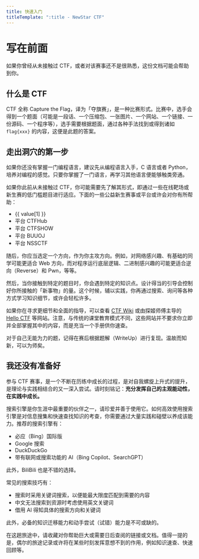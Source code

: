 ```yaml
---
title: 快速入门
titleTemplate: ":title - NewStar CTF"
---
```


<script setup>
import Container from '@/components/docs/Container.vue'
import Link from '@/components/docs/Link.vue'
import { ElTag } from 'element-plus'
import 'element-plus/es/components/tag/style/css'

const GameTime = {
  'MoeCTF': ["西电 MoeCTF", new Date('2024-08-10T09:00:00+08:00'), new Date('2024-10-10T21:00:00+08:00'), "https://ctf.xidian.edu.cn/games/10"],
  "BaseCTF": ["BaseCTF", new Date('2024-08-15T09:00:00+08:00'), new Date('2024-09-15T21:00:00+08:00'), "https://basectf.fun/"],
  "0xGame": ["南邮 0xGame", new Date('2024-10-06T09:00:00+08:00'), new Date('2024-11-03T21:00:00+08:00'), "https://0xgame.exp10it.cn/"],
}

const now = new Date()
const GameConf = Object.fromEntries(Object.entries(GameTime).map(([key, [name, start, end, link]]) => {
  if (now < start) return [key, ['info', '赛事·未开始', name, link]]
  if (now > end) return [key, ['info', '赛事·已结束', name, link]]
  return [key, ['success', '赛事·进行中', name, link]]
}))
</script>

# 写在前面

如果你曾经从未接触过 CTF，或者对该赛事还不是很熟悉，这份文档可能会帮助到你。

## 什么是 CTF

CTF 全称 Capture the Flag，译为「夺旗赛」，是一种比赛形式。比赛中，选手会得到一个题面<span data-desc>（可能是一段话、一个压缩包、一张图片、一个网站、一个链接、一份源码、一个程序等）</span>，选手需要根据题面，通过各种手法找到或得到诸如 `flag{xxx}` 的内容，这便是此题的答案。

## 走出洞穴的第一步

如果你还没有掌握一门编程语言，建议先从编程语言入手，C 语言或者 Python，培养对编程的感觉。只要你掌握了一门语言，再学习其他语言便能够触类旁通。

如果你此前从未接触过 CTF，你可能需要先了解其形式，即通过一些在线靶场或新生赛的低门槛题目进行适应。下面的一些公益新生赛事或平台或许会对你有所帮助：

<ul>
  <li v-for='(value, key) in GameConf'>
      <ElTag :type="value[0]" size="small">{{ value[1] }}</ElTag> <Link icon="external" theme="underline hover" :href="value[3]" :text="value[2]" />
  </li>
  <li> <ElTag type="primary" size="small">平台</ElTag> <Link icon="external" theme="underline hover" href="https://www.ctfhub.com/">CTFHub</Link> </li>
  <li> <ElTag type="primary" size="small">平台</ElTag> <Link icon="external" theme="underline hover" href="https://ctf.show/">CTFSHOW</Link> </li>
  <li> <ElTag type="primary" size="small">平台</ElTag> <Link icon="external" theme="underline hover" href="https://buuoj.cn">BUUOJ</Link> </li>
  <li> <ElTag type="primary" size="small">平台</ElTag> <Link icon="external" theme="underline hover" href="https://www.nssctf.cn">NSSCTF</Link> </li>
</ul>

随后，你应当选定一个方向，作为你主攻方向。例如，对网络感兴趣、有基础的同学可能更适合 Web 方向，而对程序运行底层逻辑、二进制感兴趣的可能更适合逆向（Reverse）和 Pwn，等等。

然后，当你接触到特定的题目时，你会遇到特定的知识点。设计得当的引导会控制好你所接触的「新事物」的量。这个时候，辅以实践，你再通过搜索、询问等各种方式学习知识细节，或许会轻松许多。

如果你在寻求更细节和全面的指导，可以查看 [CTF Wiki](https://ctf-wiki.org/) 或由探姬师傅主导的 [Hello CTF](https://hello-ctf.com/) 等网站。注意，与传统的课堂教育模式不同，这些网站并不要求你立即并全部掌握其中的内容，而是充当一个手册供你速查。

对于自己无能为力的题，记得在赛后根据题解（WriteUp）进行复现。温故而知新，可以为师矣。

## 我还没有准备好

<Container type='tip'>
参与 CTF 赛事，是一个不断在历练中成长的过程，是对自我螺旋上升式的提升，是理论与实践相结合的又一深入尝试。请时刻铭记：<strong>充分发挥自己的主观能动性，在实践中成长。</strong>
</Container>

搜索引擎是你生涯中最重要的伙伴之一，请珍爱并善于使用它。如何高效使用搜索引擎是对信息搜集和快速查找知识的考查，你需要通过大量实践和碰壁以养成该能力。推荐的搜索引擎有：

- 必应（Bing）国际版
- Google 搜索
- DuckDuckGo
- 带有联网或搜索功能的 AI（Bing Copilot、SearchGPT）

此外，BiliBili 也是不错的选择。

常见的搜索技巧有：

- 搜索时采用关键词搜索，以便能最大限度匹配到需要的内容
- 中文无法搜索到资源时考虑使用英文关键词
- 借用 AI 得知具体的搜索方向和关键词

此外，必备的知识迁移能力和动手尝试（试错）能力是不可或缺的。

在这趟旅途中，请收藏对你帮助巨大或需要日后查阅的链接或文档。值得一提的是，偶尔的旅途记录或许将在某些时刻发挥意想不到的作用，例如知识速查、快速回顾等。
